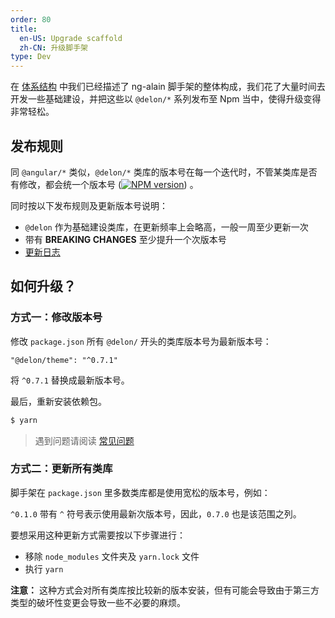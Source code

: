 ```yaml
---
order: 80
title:
  en-US: Upgrade scaffold
  zh-CN: 升级脚手架
type: Dev
---
```


在 [体系结构](/docs/architecture) 中我们已经描述了 ng-alain 脚手架的整体构成，我们花了大量时间去开发一些基础建设，并把这些以 `@delon/*` 系列发布至 Npm 当中，使得升级变得非常轻松。

## 发布规则

同 `@angular/*` 类似，`@delon/*` 类库的版本号在每一个迭代时，不管某类库是否有修改，都会统一个版本号 ([![NPM version](https://img.shields.io/npm/v/@delon/theme.svg)](https://www.npmjs.com/package/@delon/theme)) 。

同时按以下发布规则及更新版本号说明：

- `@delon` 作为基础建设类库，在更新频率上会略高，一般一周至少更新一次
- 带有 **BREAKING CHANGES** 至少提升一个次版本号
- [更新日志](https://github.com/ng-alain/ng-alain/releases)

## 如何升级？

### 方式一：修改版本号

修改 `package.json` 所有 `@delon/` 开头的类库版本号为最新版本号：

```
"@delon/theme": "^0.7.1"
```

将 `^0.7.1` 替换成最新版本号。

最后，重新安装依赖包。

```bash
$ yarn
```

> 遇到问题请阅读 [常见问题](/docs/faq)

### 方式二：更新所有类库

脚手架在 `package.json` 里多数类库都是使用宽松的版本号，例如：

`^0.1.0` 带有 `^` 符号表示使用最新次版本号，因此，`0.7.0` 也是该范围之列。

要想采用这种更新方式需要按以下步骤进行：

- 移除 `node_modules` 文件夹及 `yarn.lock` 文件
- 执行 `yarn`

**注意：** 这种方式会对所有类库按比较新的版本安装，但有可能会导致由于第三方类型的破坏性变更会导致一些不必要的麻烦。
